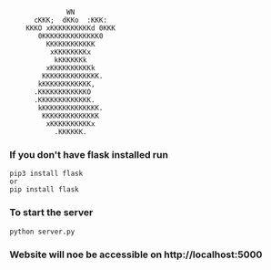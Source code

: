                                       
                  WN                  
          cKKK;  dKKo  :KKK:          
        KKKO xKKKKKKKKKKd 0KKK        
           0KKKKKKKKKKKKKK0           
             KKKKKKKKKKKK             
              xKKKKKKKKx              
               kKKKKKKk               
             xKKKKKKKKKKk             
            KKKKKKKKKKKKKK.           
           kKKKKKKKKKKKK,             
          .KKKKKKKKKKKKO              
          .KKKKKKKKKKKKK.             
           kKKKKKKKKKKKKKK.           
            KKKKKKKKKKKKKK            
             xKKKKKKKKKKx             
               .KKKKKK.               

### If you don't have flask installed run
```
pip3 install flask
or
pip install flask
```

### To start the server
```
python server.py
```
### Website will noe be accessible on http://localhost:5000